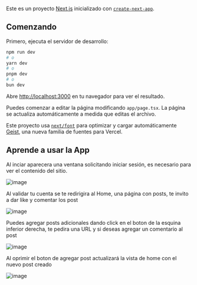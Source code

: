 Este es un proyecto [Next.js](https://nextjs.org) inicializado con [`create-next-app`](https://nextjs.org/docs/app/api-reference/cli/create-next-app).

## Comenzando

Primero, ejecuta el servidor de desarrollo:

```bash
npm run dev
# o
yarn dev
# o
pnpm dev
# o
bun dev
```

Abre [http://localhost:3000](http://localhost:3000) en tu navegador para ver el resultado.

Puedes comenzar a editar la página modificando `app/page.tsx`. La página se actualiza automáticamente a medida que editas el archivo.

Este proyecto usa [`next/font`](https://nextjs.org/docs/app/building-your-application/optimizing/fonts) para optimizar y cargar automáticamente [Geist](https://vercel.com/font), una nueva familia de fuentes para Vercel.

## Aprende a usar la App
Al inciar aparecera una ventana solicitando iniciar sesión, es necesario para ver el contenido del sitio.

![image](https://github.com/user-attachments/assets/11eea666-ec8b-4667-bd20-251b99417d51)



Al validar tu cuenta se te redirigira al Home, una página con posts, te invito a dar like y comentar los post

![image](https://github.com/user-attachments/assets/127eb662-d53d-4530-b065-9057a85c1c23)


Puedes agregar posts adicionales dando click en el boton de la esquina inferior derecha, te pedira una URL y si deseas agregar un comentario al post 

![image](https://github.com/user-attachments/assets/fe4eb2c7-714f-43b0-bc0b-ea8ea7f64af4)


Al oprimir el boton de agregar post actualizará la vista de home con el nuevo post creado

![image](https://github.com/user-attachments/assets/b56f09bc-a4b1-40ab-abe1-6ad0d09aa1ee)

